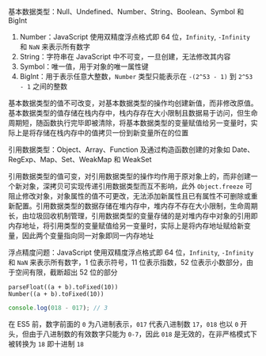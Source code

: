 基本数据类型：Null、Undefined、Number、String、Boolean、Symbol 和 BigInt

1. Number：JavaScript 使用双精度浮点格式即 64 位，`Infinity`, `-Infinity` 和 `NaN` 来表示所有数字
2. String：字符串在 JavaScript 中不可变，一旦创建，无法修改其内容
3. Symbol：唯一值，用于对象的唯一属性键
4. BigInt：用于表示任意大整数，`Number` 类型只能表示在 `-(2^53 - 1)` 到 `2^53 - 1` 之间的整数

基本数据类型的值不可改变，对基本数据类型的操作均创建新值，而非修改原值。基本数据类型的值存储在栈内存中，栈内存存在大小限制且数据易于访问，但生命周期短，随函数执行完毕即被清除，将基本数据类型的变量赋值给另一变量时，实际上是将存储在栈内存中的值拷贝一份到新变量所在的位置

引用数据类型：Object、Array、Function 及通过构造函数创建的对象如 Date、RegExp、Map、Set、WeakMap 和 WeakSet

引用数据类型的值可变，对引用数据类型的操作均作用于原对象上的，而非创建一个新对象，深拷贝可实现传递引用数据类型而互不影响，此外 `Object.freeze` 可阻止修改对象，对象属性的值不可更改，无法添加新属性且已有属性不可删除或重新配置。引用数据类型的数据存储在堆内存中，堆内存不存在大小限制，生命周期长，由垃圾回收机制管理，引用数据类型的变量存储的是对堆内存中对象的引用即内存地址，将引用类型的变量赋值给另一变量时，实际上是将内存地址赋给新变量，因此两个变量指向同一对象即同一内存地址

浮点精度问题：JavaScript 使用双精度浮点格式即 64 位，`Infinity`, `-Infinity` 和 `NaN` 来表示所有数字，1 位表示符号，11 位表示指数，52 位表示小数部分，由于空间有限，截断超出 52 位的部分

```
parseFloat((a + b).toFixed(10))
Number((a + b).toFixed(10))
```

```js
console.log(018 - 017); // 3
```

在 ES5 前，数字前面的 `0` 为八进制表示，`017` 代表八进制数 `17`，`018` 也以 `0` 开头，但由于八进制数的有效数字只能为 `0-7`，因此 `018` 是无效的，在非严格模式下被转换为 `18` 即十进制 `18`

